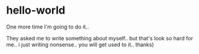 # hello-world
One more time I'm going to do it..

They asked me to write something about myself.. but that's look so hard for me.. i just writing nonsense.. you will get used to it.. thanks) 
